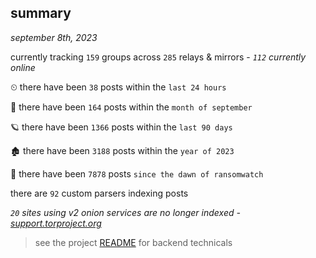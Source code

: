 
## summary
_september 8th, 2023_

currently tracking `159` groups across `285` relays & mirrors - _`112` currently online_

⏲ there have been `38` posts within the `last 24 hours`

🦈 there have been `164` posts within the `month of september`

🪐 there have been `1366` posts within the `last 90 days`

🏚 there have been `3188` posts within the `year of 2023`

🦕 there have been `7878` posts `since the dawn of ransomwatch`

there are `92` custom parsers indexing posts

_`20` sites using v2 onion services are no longer indexed - [support.torproject.org](https://support.torproject.org/onionservices/v2-deprecation/)_

> see the project [README](https://github.com/joshhighet/ransomwatch#ransomwatch--) for backend technicals
